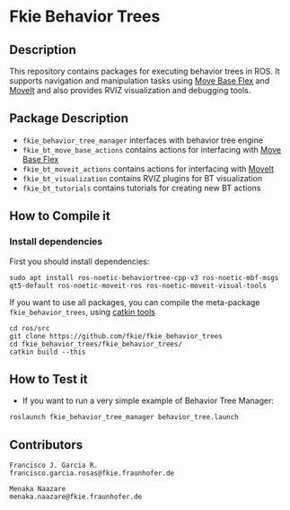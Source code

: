 # Fkie Behavior Trees

## Description

This repository contains packages for executing behavior trees in ROS. It supports navigation and manipulation tasks using [Move Base Flex](http://wiki.ros.org/move_base_flex) and [MoveIt](https://moveit.ros.org/) and also provides RVIZ visualization and debugging tools.

## Package Description

- ```fkie_behavior_tree_manager``` interfaces with behavior tree engine
- ```fkie_bt_move_base_actions``` contains actions for interfacing with [Move Base Flex](http://wiki.ros.org/move_base_flex)
- ```fkie_bt_moveit_actions``` contains actions for interfacing with [MoveIt](https://moveit.ros.org/)
- ```fkie_bt_visualization``` contains RVIZ plugins for BT visualization
- ```fkie_bt_tutorials``` contains tutorials for creating new BT actions 

## How to Compile it

### Install dependencies

First you should install dependencies:

```
sudo apt install ros-noetic-behaviortree-cpp-v3 ros-noetic-mbf-msgs  qt5-default ros-noetic-moveit-ros ros-noetic-moveit-visual-tools
```

If you want to use all packages, you can compile the meta-package `fkie_behavior_trees`, using [catkin tools](https://catkin-tools.readthedocs.io/en/latest/installing.html)

```
cd ros/src
git clone https://github.com/fkie/fkie_behavior_trees
cd fkie_behavior_trees/fkie_behavior_trees/
catkin build --this
```

## How to Test it

- If you want to run a very simple example of Behavior Tree Manager:

```
roslaunch fkie_behavior_tree_manager behavior_tree.launch
```

## Contributors

```
Francisco J. Garcia R.
francisco.garcia.rosas@fkie.fraunhofer.de

Menaka Naazare
menaka.naazare@fkie.fraunhofer.de
```
